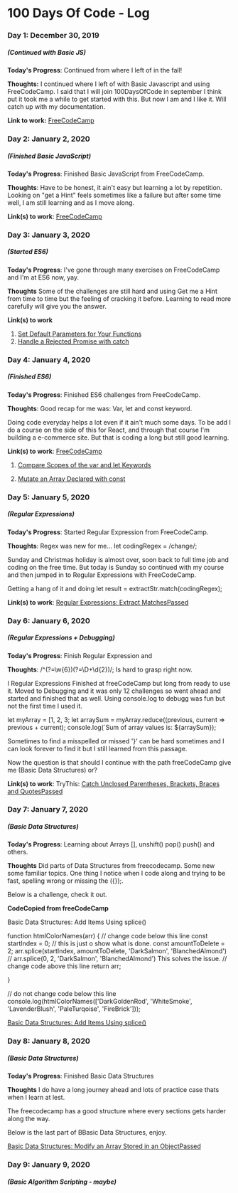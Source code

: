 # 100 Days Of Code - Log

### Day 1: December 30, 2019 
##### (Continued with Basic JS)

**Today's Progress**: Continued from where I left of in the fall!

**Thoughts:** I continued where I left of with Basic Javascript and using FreeCodeCamp. I said that I will join 100DaysOfCode in september I think put it took me a while to get started with this. But now I am and I like it. Will catch up with my documentation. 

**Link to work:** [FreeCodeCamp](https://www.freecodecamp.org/learn/javascript-algorithms-and-data-structures/basic-javascript/)

### Day 2: January 2, 2020 
##### (Finished Basic JavaScript) 

**Today's Progress**: Finished Basic JavaScript from FreeCodeCamp. 

**Thoughts**: Have to be honest, it ain't easy but learning a lot by repetition. Looking on "get a Hint" feels sometimes like a failure but after some time well, I am still learning and as I move along. 

**Link(s) to work**: [FreeCodeCamp](https://www.freecodecamp.org/learn/javascript-algorithms-and-data-structures/basic-javascript/)


### Day 3: January 3, 2020
##### (Started ES6) 

**Today's Progress**: I've gone through many exercises on FreeCodeCamp and I'm at ES6 now, yay.

**Thoughts** Some of the challenges are still hard and using Get me a Hint from time to time but the feeling of cracking it before. Learning to read more carefully will give you the answer. 

**Link(s) to work**
1. [Set Default Parameters for Your Functions](https://www.freecodecamp.org/learn/javascript-algorithms-and-data-structures/es6/set-default-parameters-for-your-functions)
2. [Handle a Rejected Promise with catch](https://www.freecodecamp.org/learn/javascript-algorithms-and-data-structures/es6/handle-a-rejected-promise-with-catch)



### Day 4: January 4, 2020 
##### (Finished ES6) 

**Today's Progress**: Finished ES6 challenges from FreeCodeCamp. 

**Thoughts**: Good recap for me was: Var, let and const keyword.

Doing code everyday helps a lot even if it ain't much some days. To be add I do a course on the side of this for React, and through that course I'm building a e-commerce site. But that is coding a long but still good learning. 

**Link(s) to work**: [FreeCodeCamp](https://www.freecodecamp.org/learn/javascript-algorithms-and-data-structures/es6/)

1. [Compare Scopes of the var and let Keywords](https://www.freecodecamp.org/learn/javascript-algorithms-and-data-structures/es6/compare-scopes-of-the-var-and-let-keywords)

2. [Mutate an Array Declared with const](https://www.freecodecamp.org/learn/javascript-algorithms-and-data-structures/es6/mutate-an-array-declared-with-const)


### Day 5: January 5, 2020 
##### (Regular Expressions) 

**Today's Progress**: Started Regular Expression from FreeCodeCamp. 

**Thoughts**: Regex was new for me... let codingRegex = /change/;

Sunday and Christmas holiday is almost over, soon back to full time job and coding on the free time. But today is Sunday so continued with my course and then jumped in to Regular Expressions with FreeCodeCamp.

Getting a hang of it and doing let result = extractStr.match(codingRegex);

**Link(s) to work**: [Regular Expressions: Extract MatchesPassed](https://www.freecodecamp.org/learn/javascript-algorithms-and-data-structures/regular-expressions/extract-matches)

### Day 6: January 6, 2020 
##### (Regular Expressions + Debugging) 

**Today's Progress**: Finish Regular Expression and 

**Thoughts**: /^(?=\w{6})(?=\D+\d{2})/; Is hard to grasp right now. 

I Regular Expressions Finished at freeCodeCamp but long from ready to use it. Moved to Debugging and it was only 12 challenges so went ahead and started and finished that as well. Using console.log to debugg was fun but not the first time I used it. 

let myArray = [1, 2, 3;
let arraySum = myArray.reduce((previous, current =>  previous + current);
console.log(`Sum of array values is: ${arraySum});

Sometimes to find a misspelled or missed '}' can be hard sometimes and I can look forever to find it but I still learned from this passage.  

Now the question is that should I continue with the path freeCodeCamp give me (Basic Data Structures) or? 



**Link(s) to work**:
TryThis: [Catch Unclosed Parentheses, Brackets, Braces and QuotesPassed](https://www.freecodecamp.org/learn/javascript-algorithms-and-data-structures/debugging/catch-unclosed-parentheses-brackets-braces-and-quotes)

### Day 7: January 7, 2020 
##### (Basic Data Structures) 

**Today's Progress**: Learning about Arrays [], unshift() pop() push() and others.

**Thoughts** 
Did parts of Data Structures from freecodecamp. Some new some familiar topics. One thing I notice when I code along and trying to be fast, spelling wrong or missing the ({});. 

Below is a challenge, check it out. 


**CodeCopied from freeCodeCamp**

Basic Data Structures: Add Items Using splice()

function htmlColorNames(arr) {
  // change code below this line
    const startIndex = 0; // this is just o show what is done. 
    const amountToDelete = 2;
    arr.splice(startIndex, amountToDelete, 'DarkSalmon', 'BlanchedAlmond')
    // arr.splice(0, 2, 'DarkSalmon', 'BlanchedAlmond') This solves the issue.
  // change code above this line
  return arr;

}

// do not change code below this line
console.log(htmlColorNames(['DarkGoldenRod', 'WhiteSmoke', 'LavenderBlush', 'PaleTurqoise', 'FireBrick']));

[Basic Data Structures: Add Items Using splice()](https://www.freecodecamp.org/learn/javascript-algorithms-and-data-structures/basic-data-structures/add-items-using-splice)

### Day 8: January 8, 2020 
##### (Basic Data Structures) 

**Today's Progress**: Finished Basic Data Structures

**Thoughts** 
I do have a long journey ahead and lots of practice case thats when I learn at lest. 

The freecodecamp has a good structure where every sections gets harder along the way. 

Below is the last part of BBasic Data Structures, enjoy. 

[Basic Data Structures: Modify an Array Stored in an ObjectPassed](https://www.freecodecamp.org/learn/javascript-algorithms-and-data-structures/basic-data-structures/modify-an-array-stored-in-an-object)

### Day 9: January 9, 2020 
##### (Basic Algorithm Scripting - maybe) 